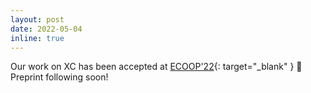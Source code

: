 ```yaml
---
layout: post
date: 2022-05-04
inline: true
---
```


Our work on XC has been accepted at [ECOOP'22](https://2022.ecoop.org/){: target="_blank" } 🎉 Preprint following soon!
